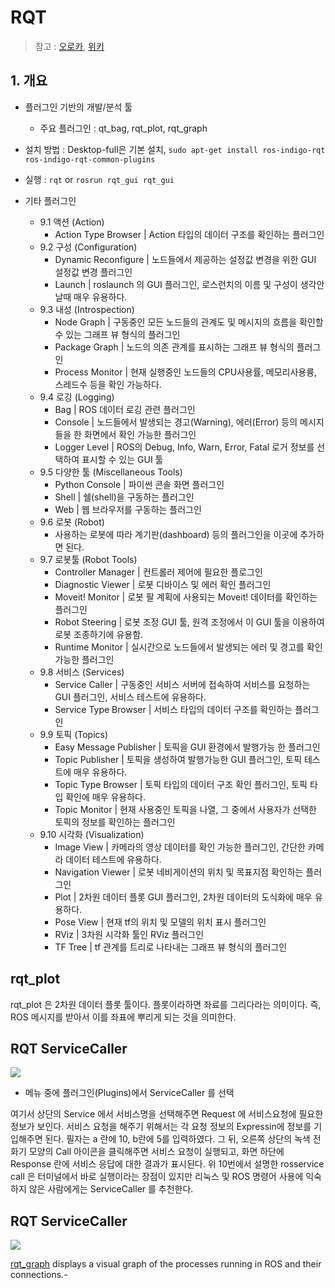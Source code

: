 # RQT

> 참고 : [오로카](http://cafe.naver.com/openrt/2963), [위키](http://wiki.ros.org/rqt)

## 1. 개요 

- 플러그인 기반의 개발/분석 툴 

    - 주요 플러그인 : qt_bag, rqt_plot, rqt_graph

- 설치 방법 : Desktop-full은 기본 설치, `sudo apt-get install ros-indigo-rqt ros-indigo-rqt-common-plugins`

- 실행 : `rqt` or `rosrun rqt_gui rqt_gui`

- 기타 플러그인 
    - 9.1 액션 (Action)
        - Action Type Browser | Action 타입의 데이터 구조를 확인하는 플러그인 
    - 9.2 구성 (Configuration)
        - Dynamic Reconfigure | 노드들에서 제공하는 설정값 변경을 위한 GUI 설정값 변경 플러그인
        - Launch | roslaunch 의 GUI 플러그인, 로스런치의 이름 및 구성이 생각안날때 매우 유용하다.
    - 9.3 내성 (Introspection)
        - Node Graph | 구동중인 모든 노드들의 관계도 및 메시지의 흐름을 확인할 수 있는 그래프 뷰 형식의 플러그인
        - Package Graph | 노드의 의존 관계를 표시하는 그래프 뷰 형식의 플러그인
        - Process Monitor | 현재 실행중인 노드들의 CPU사용률, 메모리사용륭, 스레드수 등을 확인 가능하다.
    - 9.4 로깅 (Logging)
        - Bag | ROS 데이터 로깅 관련 플러그인
        - Console | 노드들에서 발생되는 경고(Warning), 에러(Error) 등의 메시지들을 한 화면에서 확인 가능한 플러그인
        - Logger Level | ROS의 Debug, Info, Warn, Error, Fatal 로거 정보를 선택하여 표시할 수 있는 GUI 툴
    - 9.5 다양한 툴 (Miscellaneous Tools)
        - Python Console | 파이썬 콘솔 화면 플러그인
        - Shell | 쉘(shell)을 구동하는 플러그인
        - Web | 웹 브라우저를 구동하는 플러그인
    - 9.6 로봇 (Robot)
        - 사용하는 로봇에 따라 계기판(dashboard) 등의 플러그인을 이곳에 추가하면 된다. 
    - 9.7 로봇툴 (Robot Tools)
        - Controller Manager | 컨트롤러 제어에 필요한 플로그인
        - Diagnostic Viewer | 로봇 디바이스 및 에러 확인 플러그인
        - Moveit! Monitor | 로봇 팔 계획에 사용되는 Moveit! 데이터를 확인하는 플러그인
        - Robot Steering | 로봇 조정 GUI 툴, 원격 조정에서 이 GUI 툴을 이용하여 로봇 조종하기에 유용함.
        - Runtime Monitor | 실시간으로 노드들에서 발생되는 에러 및 경고를 확인가능한 플러그인
    - 9.8 서비스 (Services)
        - Service Caller | 구동중인 서비스 서버에 접속하여 서비스를 요청하는 GUI 플러그인, 서비스 테스트에 유용하다.
        - Service Type Browser | 서비스 타입의 데이터 구조를 확인하는 플러그인
    - 9.9 토픽 (Topics)
        - Easy Message Publisher | 토픽을 GUI 환경에서 발행가능 한 플러그인
        - Topic Publisher | 토픽을 생성하여 발행가능한 GUI 플러그인, 토픽 테스트에 매우 유용하다.
        - Topic Type Browser | 토픽 타입의 데이터 구조 확인 플러그인, 토픽 타입 확인에 매우 유용하다.
        - Topic Monitor | 현재 사용중인 토픽을 나열, 그 중에서 사용자가 선택한 토픽의 정보를 확인하는 플러그인
    - 9.10 시각화 (Visualization)
        - Image View | 카메라의 영상 데이터를 확인 가능한 플러그인, 간단한 카메라 데이터 테스트에 유용하다.
        - Navigation Viewer | 로봇 네비게이션의 위치 및 목표지점 확인하는 플러그인
        - Plot | 2차원 데이터 플롯 GUI 플러그인, 2차원 데이터의 도식화에 매우 유용하다.
        - Pose View | 현재 tf의 위치 및 모델의 위치 표시 플러그인
        - RViz | 3차원 시각화 툴인 RViz 플러그인
        - TF Tree | tf 관계를 트리로 나타내는 그래프 뷰 형식의 플러그인
    
## rqt_plot 

rqt_plot 은 2차원 데이터 플롯 툴이다. 플롯이라하면 좌료를 그리다라는 의미이다. 즉, ROS 메시지를 받아서 이를 좌표에 뿌리게 되는 것을 의미한다. 



## RQT ServiceCaller

![](https://i.imgur.com/I2n0fED.png)

- 메뉴 중에 플러그인(Plugins)에서 ServiceCaller 를 선택

여기서 상단의 Service 에서 서비스명을 선택해주면 Request 에 서비스요청에 필요한 정보가 보인다. 서비스 요청을 해주기 위해서는 각 요청 정보의 Expressin에 정보를 기입해주면 된다. 필자는 a 란에 10, b란에 5를 입력하였다. 그 뒤, 오른쪽 상단의 녹색 전화기 모양의 Call 아이콘을 클릭해주면 서비스 요청이 실행되고, 화면 하단에 Response 란에 서비스 응답에 대한 결과가 표시된다. 위 10번에서 설명한 rosservice call 은 터미널에서 바로 실행이라는 장점이 있지만 리눅스 및 ROS 명령어 사용에 익숙하지 않은 사람에게는 ServiceCaller 를 추천한다.


## RQT ServiceCaller



![](https://i.imgur.com/CzN3S2Y.png)

[rqt_graph](http://wiki.ros.org/rqt_graph) displays a visual graph of the processes running in ROS and their connections.- 